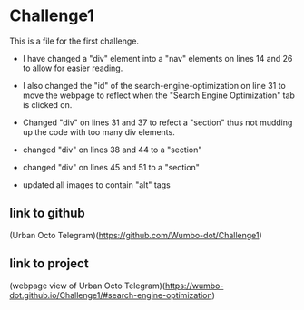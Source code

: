 # Challenge1

This is a file for the first challenge.

* I have changed a "div" element into a "nav" elements on lines 14 and 26 to allow for easier reading.

* I also changed the "id" of the search-engine-optimization on line 31 to move the webpage to reflect when the "Search Engine Optimization" tab is clicked on.

* Changed "div" on lines 31 and 37 to refect a "section" thus not mudding up the code with too many div elements.

* changed "div" on lines 38 and 44 to a "section"

* changed "div" on lines 45 and 51 to a "section"

* updated all images to contain "alt" tags 

## link to github
(Urban Octo Telegram)(https://github.com/Wumbo-dot/Challenge1)

## link to project
(webpage view of Urban Octo Telegram)(https://wumbo-dot.github.io/Challenge1/#search-engine-optimization)
